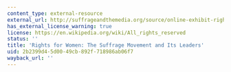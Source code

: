 ```yaml
---
content_type: external-resource
external_url: http://suffrageandthemedia.org/source/online-exhibit-rights-women-suffrage-movement-leaders/
has_external_license_warning: true
license: https://en.wikipedia.org/wiki/All_rights_reserved
status: ''
title: 'Rights for Women: The Suffrage Movement and Its Leaders'
uid: 2b2399d4-5d00-49cb-892f-718986ab06f7
wayback_url: ''
---
```

